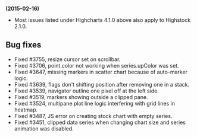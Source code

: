 **(2015-02-16)**
        
- Most issues listed under Highcharts 4.1.0 above also apply to Highstock 2.1.0.

## Bug fixes 
- Fixed #3755, resize cursor set on scrollbar.
- Fixed #3706, point.color not working when series.upColor was set.
- Fixed #3647, missing markers in scatter chart because of auto-marker logic.
- Fixed #3639, flags don't shifting position after removing one in a stack.
- Fixed #3539, navigator outline one pixel off at the left side.
- Fixed #3519, markers showing outside a clipped pane.
- Fixed #3524, multipane plot line logic interfering with grid lines in heatmap.
- Fixed #3487, JS error on creating stock chart with empty series.
- Fixed #3451, clipped data series when changing chart size and series animation was disabled.